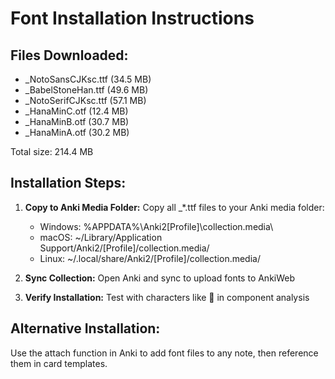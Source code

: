 # Font Installation Instructions

## Files Downloaded:
- _NotoSansCJKsc.ttf (34.5 MB)
- _BabelStoneHan.ttf (49.6 MB)
- _NotoSerifCJKsc.ttf (57.1 MB)
- _HanaMinC.otf (12.4 MB)
- _HanaMinB.otf (30.7 MB)
- _HanaMinA.otf (30.2 MB)

Total size: 214.4 MB

## Installation Steps:

1. **Copy to Anki Media Folder:**
   Copy all _*.ttf files to your Anki media folder:
   - Windows: %APPDATA%\Anki2\[Profile]\collection.media\
   - macOS: ~/Library/Application Support/Anki2/[Profile]/collection.media/
   - Linux: ~/.local/share/Anki2/[Profile]/collection.media/

2. **Sync Collection:**
   Open Anki and sync to upload fonts to AnkiWeb

3. **Verify Installation:**
   Test with characters like 𦐇 in component analysis

## Alternative Installation:
Use the attach function in Anki to add font files to any note,
then reference them in card templates.
